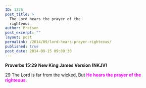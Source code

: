 ```yaml
---
ID: 1376
post_title: >
  The Lord hears the prayer of the
  righteous
author: Praison
post_excerpt: ""
layout: post
permalink: /2014/09/lord-hears-prayer-righteous/
published: true
post_date: 2014-09-15 09:00:30
---
```

<strong>Proverbs 15:29</strong>
<strong> New King James Version (NKJV)</strong>

29 The Lord is far from the wicked,
But <span style="color: #ff00ff;"><strong>He hears the prayer of the righteous</strong></span>.